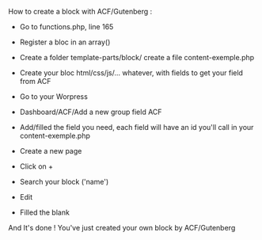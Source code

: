 How to create a block with ACF/Gutenberg :

- Go to functions.php, line 165
- Register a bloc in an array()
- Create a folder template-parts/block/ create a file content-exemple.php
- Create your bloc html/css/js/... whatever, with fields <?php the_field('name'); ?> to get your field from ACF

- Go to your Worpress
- Dashboard/ACF/Add a new group field ACF
- Add/filled the field you need, each field will have an id you'll call in your content-exemple.php

- Create a new page
- Click on +
- Search your block ('name')
- Edit
- Filled the blank

And It's done ! You've just created your own block by ACF/Gutenberg


